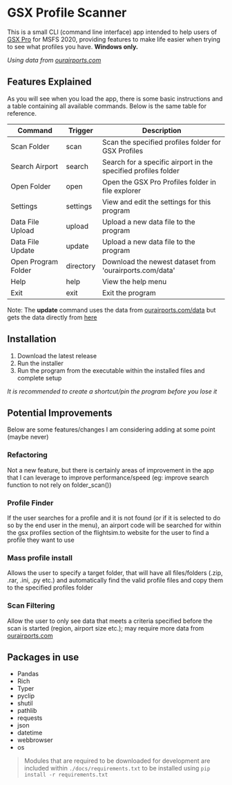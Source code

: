 # GSX Profile Scanner

This is a small CLI (command line interface) app intended to help users of [GSX Pro](https://www.fsdreamteam.com/products_gsxpro.html) for MSFS 2020, providing features to make life easier when trying to see what profiles you have. **Windows only.**

_Using data from [ourairports.com](https://ourairports.com/)_

## Features Explained

As you will see when you load the app, there is some basic instructions and a table containing all available commands. Below is the same table for reference.

| Command             | Trigger  | Description                                                    |
| ------------------- | -------- | -------------------------------------------------------------- |
| Scan Folder         | scan     | Scan the specified profiles folder for GSX Profiles            |
| Search Airport      | search   | Search for a specific airport in the specified profiles folder |
| Open Folder         | open     | Open the GSX Pro Profiles folder in file explorer              |
| Settings            | settings | View and edit the settings for this program                    |
| Data File Upload    | upload   | Upload a new data file to the program                          |
| Data File Update    | update   | Upload a new data file to the program                          |
| Open Program Folder | directory| Download the newest dataset from 'ourairports.com/data'        |
| Help                | help     | View the help menu                                             |
| Exit                | exit     | Exit the program                                               |

Note: The **update** command uses the data from [ourairports.com/data](https://ourairports.com/data/) but gets the data directly from [here](https://davidmegginson.github.io/ourairports-data/airports.csv)

## Installation

1. Download the latest release
2. Run the installer
3. Run the program from the executable within the installed files and complete setup

_It is recommended to create a shortcut/pin the program before you lose it_

## Potential Improvements

Below are some features/changes I am considering adding at some point (maybe never)

### Refactoring

Not a new feature, but there is certainly areas of improvement in the app that I can leverage to improve performance/speed (eg: improve search function to not rely on folder_scan())

### Profile Finder

If the user searches for a profile and it is not found (or if it is selected to do so by the end user in the menu), an airport code will be searched for within the gsx profiles section of the flightsim.to website for the user to find a profile they want to use

### Mass profile install

Allows the user to specify a target folder, that will have all files/folders (.zip, .rar, .ini, .py etc.) and automatically find the valid profile files and copy them to the specified profiles folder

### Scan Filtering

Allow the user to only see data that meets a criteria specified before the scan is started (region, airport size etc.); may require more data from [ourairports.com](https://ourairports.com/)

## Packages in use

- Pandas
- Rich
- Typer
- pyclip
- shutil
- pathlib
- requests
- json
- datetime
- webbrowser
- os

> Modules that are required to be downloaded for development are included within  `./docs/requirements.txt` to be installed using `pip install -r requirements.txt`

